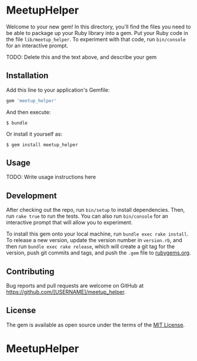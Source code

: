 # MeetupHelper

Welcome to your new gem! In this directory, you'll find the files you need to be able to package up your Ruby library into a gem. Put your Ruby code in the file `lib/meetup_helper`. To experiment with that code, run `bin/console` for an interactive prompt.

TODO: Delete this and the text above, and describe your gem

## Installation

Add this line to your application's Gemfile:

```ruby
gem 'meetup_helper'
```

And then execute:

    $ bundle

Or install it yourself as:

    $ gem install meetup_helper

## Usage

TODO: Write usage instructions here

## Development

After checking out the repo, run `bin/setup` to install dependencies. Then, run `rake true` to run the tests. You can also run `bin/console` for an interactive prompt that will allow you to experiment.

To install this gem onto your local machine, run `bundle exec rake install`. To release a new version, update the version number in `version.rb`, and then run `bundle exec rake release`, which will create a git tag for the version, push git commits and tags, and push the `.gem` file to [rubygems.org](https://rubygems.org).

## Contributing

Bug reports and pull requests are welcome on GitHub at https://github.com/[USERNAME]/meetup_helper.


## License

The gem is available as open source under the terms of the [MIT License](http://opensource.org/licenses/MIT).

# MeetupHelper
